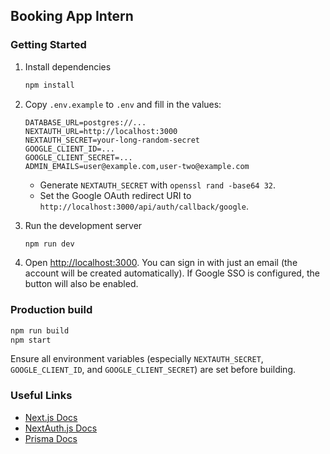 ## Booking App Intern

### Getting Started

1. Install dependencies

   ```bash
   npm install
   ```

2. Copy `.env.example` to `.env` and fill in the values:

   ```
   DATABASE_URL=postgres://...
   NEXTAUTH_URL=http://localhost:3000
   NEXTAUTH_SECRET=your-long-random-secret
   GOOGLE_CLIENT_ID=...
   GOOGLE_CLIENT_SECRET=...
   ADMIN_EMAILS=user@example.com,user-two@example.com
   ```

   - Generate `NEXTAUTH_SECRET` with `openssl rand -base64 32`.
   - Set the Google OAuth redirect URI to `http://localhost:3000/api/auth/callback/google`.

3. Run the development server

   ```bash
   npm run dev
   ```

4. Open <http://localhost:3000>. You can sign in with just an email (the account will be created automatically). If Google SSO is configured, the button will also be enabled.

### Production build

```bash
npm run build
npm start
```

Ensure all environment variables (especially `NEXTAUTH_SECRET`, `GOOGLE_CLIENT_ID`, and `GOOGLE_CLIENT_SECRET`) are set before building.

### Useful Links

- [Next.js Docs](https://nextjs.org/docs)
- [NextAuth.js Docs](https://next-auth.js.org)
- [Prisma Docs](https://www.prisma.io/docs)
